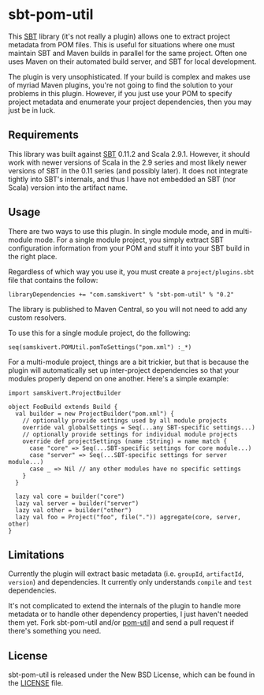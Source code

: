 # sbt-pom-util

This [SBT] library (it's not really a plugin) allows one to extract project
metadata from POM files. This is useful for situations where one must maintain
SBT and Maven builds in parallel for the same project. Often one uses Maven on
their automated build server, and SBT for local development.

The plugin is very unsophisticated. If your build is complex and makes use of
myriad Maven plugins, you're not going to find the solution to your problems in
this plugin. However, if you just use your POM to specify project metadata and
enumerate your project dependencies, then you may just be in luck.

## Requirements

This library was built against [SBT] 0.11.2 and Scala 2.9.1. However, it should
work with newer versions of Scala in the 2.9 series and most likely newer
versions of SBT in the 0.11 series (and possibly later). It does not integrate
tightly into SBT's internals, and thus I have not embedded an SBT (nor Scala)
version into the artifact name.

## Usage

There are two ways to use this plugin. In single module mode, and in
multi-module mode. For a single module project, you simply extract SBT
configuration information from your POM and stuff it into your SBT build in the
right place.

Regardless of which way you use it, you must create a `project/plugins.sbt`
file that contains the follow:

    libraryDependencies += "com.samskivert" % "sbt-pom-util" % "0.2"

The library is published to Maven Central, so you will not need to add any
custom resolvers.

To use this for a single module project, do the following:

    seq(samskivert.POMUtil.pomToSettings("pom.xml") :_*)

For a multi-module project, things are a bit trickier, but that is because the
plugin will automatically set up inter-project dependencies so that your
modules properly depend on one another. Here's a simple example:

    import samskivert.ProjectBuilder

    object FooBuild extends Build {
      val builder = new ProjectBuilder("pom.xml") {
        // optionally provide settings used by all module projects
        override val globalSettings = Seq(...any SBT-specific settings...)
        // optionally provide settings for individual module projects
        override def projectSettings (name :String) = name match {
          case "core" => Seq(...SBT-specific settings for core module...)
          case "server" => Seq(...SBT-specific settings for server module...)
          case _ => Nil // any other modules have no specific settings
        }
      }

      lazy val core = builder("core")
      lazy val server = builder("server")
      lazy val other = builder("other")
      lazy val foo = Project("foo", file(".")) aggregate(core, server, other)
    }

## Limitations

Currently the plugin will extract basic metadata (i.e. `groupId`, `artifactId`,
`version`) and dependencies. It currently only understands `compile` and `test`
dependencies.

It's not complicated to extend the internals of the plugin to handle more
metadata or to handle other dependency properties, I just haven't needed them
yet. Fork sbt-pom-util and/or [pom-util] and send a pull request if there's
something you need.

## License

sbt-pom-util is released under the New BSD License, which can be found in the
[LICENSE] file.

[SBT]: https://github.com/harrah/xsbt/wiki
[pom-util]: https://github.com/samskivert/pom-util
[LICENSE]: https://github.com/samskivert/sbt-pom-util/blob/master/LICENSE
